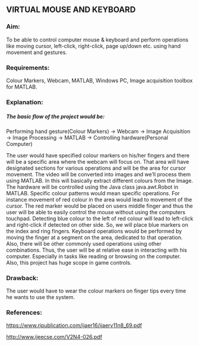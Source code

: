 <h2>VIRTUAL MOUSE AND KEYBOARD</h2>

<h3>Aim: </h3>

To be able to control computer mouse & keyboard and perform operations like moving cursor, left-click, right-click, page up/down etc. using hand movement and gestures.


<h3>Requirements: </h3>

Colour Markers, Webcam, MATLAB, Windows PC, Image acquisition toolbox for MATLAB.


<h3>Explanation:</h3>

<h5>The basic flow of the project would be:</h5>

Performing hand gesture(Colour Markers) -> Webcam -> Image Acquisition -> Image Processing -> MATLAB -> Controlling hardware(Personal Computer)


The user would have specified colour markers on his/her fingers and there will be a specific area where the webcam will focus on. That area will have designated sections for various operations and will be the area for cursor movement. The video will be converted into images and we’ll process them using MATLAB. In this will basically extract different colours from the Image. The hardware will be controlled using the Java class java.awt.Robot in MATLAB. Specific colour patterns would mean specific operations. For instance movement of red colour in the area would lead to movement of the cursor. The red marker would be placed on users middle finger and thus the user will be able to easily control the mouse without using the computers touchpad. Detecting blue colour to the left of red colour will lead to left-click and right-click if detected on other side. So, we will place blue markers on the index and ring fingers. Keyboard operations would be performed by moving the finger at a segment on the area, dedicated to that operation. Also, there will be other commonly used operations using other combinations. Thus, the user will be at relative ease in interacting with his computer. Especially in tasks like reading or browsing on the computer. Also, this project has huge scope in game controls.


<h3>Drawback:</h3>

The user would have to wear the colour markers on finger tips every time he wants to use the system.



<h3>References:</h3>

https://www.ripublication.com/ijaer16/ijaerv11n8_69.pdf 

http://www.ijeecse.com/V2N4-026.pdf

